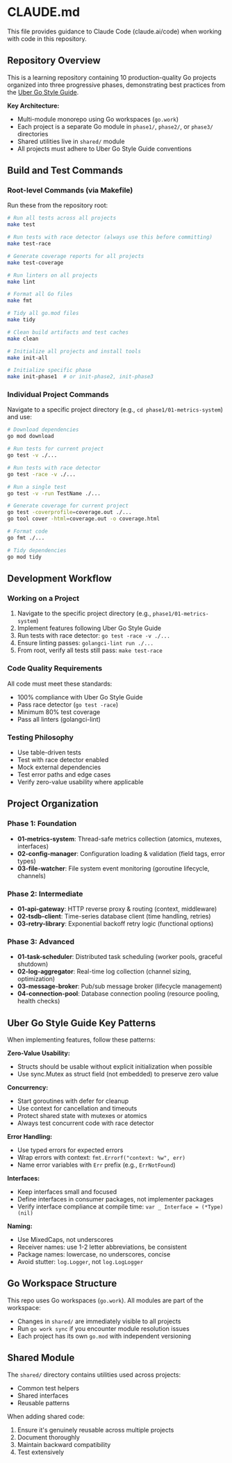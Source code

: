 # CLAUDE.md

This file provides guidance to Claude Code (claude.ai/code) when working with code in this repository.

## Repository Overview

This is a learning repository containing 10 production-quality Go projects organized into three progressive phases, demonstrating best practices from the [Uber Go Style Guide](https://github.com/uber-go/guide).

**Key Architecture:**
- Multi-module monorepo using Go workspaces (`go.work`)
- Each project is a separate Go module in `phase1/`, `phase2/`, or `phase3/` directories
- Shared utilities live in `shared/` module
- All projects must adhere to Uber Go Style Guide conventions

## Build and Test Commands

### Root-level Commands (via Makefile)

Run these from the repository root:

```bash
# Run all tests across all projects
make test

# Run tests with race detector (always use this before committing)
make test-race

# Generate coverage reports for all projects
make test-coverage

# Run linters on all projects
make lint

# Format all Go files
make fmt

# Tidy all go.mod files
make tidy

# Clean build artifacts and test caches
make clean

# Initialize all projects and install tools
make init-all

# Initialize specific phase
make init-phase1  # or init-phase2, init-phase3
```

### Individual Project Commands

Navigate to a specific project directory (e.g., `cd phase1/01-metrics-system`) and use:

```bash
# Download dependencies
go mod download

# Run tests for current project
go test -v ./...

# Run tests with race detector
go test -race -v ./...

# Run a single test
go test -v -run TestName ./...

# Generate coverage for current project
go test -coverprofile=coverage.out ./...
go tool cover -html=coverage.out -o coverage.html

# Format code
go fmt ./...

# Tidy dependencies
go mod tidy
```

## Development Workflow

### Working on a Project

1. Navigate to the specific project directory (e.g., `phase1/01-metrics-system`)
2. Implement features following Uber Go Style Guide
3. Run tests with race detector: `go test -race -v ./...`
4. Ensure linting passes: `golangci-lint run ./...`
5. From root, verify all tests still pass: `make test-race`

### Code Quality Requirements

All code must meet these standards:
- 100% compliance with Uber Go Style Guide
- Pass race detector (`go test -race`)
- Minimum 80% test coverage
- Pass all linters (golangci-lint)

### Testing Philosophy

- Use table-driven tests
- Test with race detector enabled
- Mock external dependencies
- Test error paths and edge cases
- Verify zero-value usability where applicable

## Project Organization

### Phase 1: Foundation
- **01-metrics-system**: Thread-safe metrics collection (atomics, mutexes, interfaces)
- **02-config-manager**: Configuration loading & validation (field tags, error types)
- **03-file-watcher**: File system event monitoring (goroutine lifecycle, channels)

### Phase 2: Intermediate
- **01-api-gateway**: HTTP reverse proxy & routing (context, middleware)
- **02-tsdb-client**: Time-series database client (time handling, retries)
- **03-retry-library**: Exponential backoff retry logic (functional options)

### Phase 3: Advanced
- **01-task-scheduler**: Distributed task scheduling (worker pools, graceful shutdown)
- **02-log-aggregator**: Real-time log collection (channel sizing, optimization)
- **03-message-broker**: Pub/sub message broker (lifecycle management)
- **04-connection-pool**: Database connection pooling (resource pooling, health checks)

## Uber Go Style Guide Key Patterns

When implementing features, follow these patterns:

**Zero-Value Usability:**
- Structs should be usable without explicit initialization when possible
- Use sync.Mutex as struct field (not embedded) to preserve zero value

**Concurrency:**
- Start goroutines with defer for cleanup
- Use context for cancellation and timeouts
- Protect shared state with mutexes or atomics
- Always test concurrent code with race detector

**Error Handling:**
- Use typed errors for expected errors
- Wrap errors with context: `fmt.Errorf("context: %w", err)`
- Name error variables with `Err` prefix (e.g., `ErrNotFound`)

**Interfaces:**
- Keep interfaces small and focused
- Define interfaces in consumer packages, not implementer packages
- Verify interface compliance at compile time: `var _ Interface = (*Type)(nil)`

**Naming:**
- Use MixedCaps, not underscores
- Receiver names: use 1-2 letter abbreviations, be consistent
- Package names: lowercase, no underscores, concise
- Avoid stutter: `log.Logger`, not `log.LogLogger`

## Go Workspace Structure

This repo uses Go workspaces (`go.work`). All modules are part of the workspace:
- Changes in `shared/` are immediately visible to all projects
- Run `go work sync` if you encounter module resolution issues
- Each project has its own `go.mod` with independent versioning

## Shared Module

The `shared/` directory contains utilities used across projects:
- Common test helpers
- Shared interfaces
- Reusable patterns

When adding shared code:
1. Ensure it's genuinely reusable across multiple projects
2. Document thoroughly
3. Maintain backward compatibility
4. Test extensively
